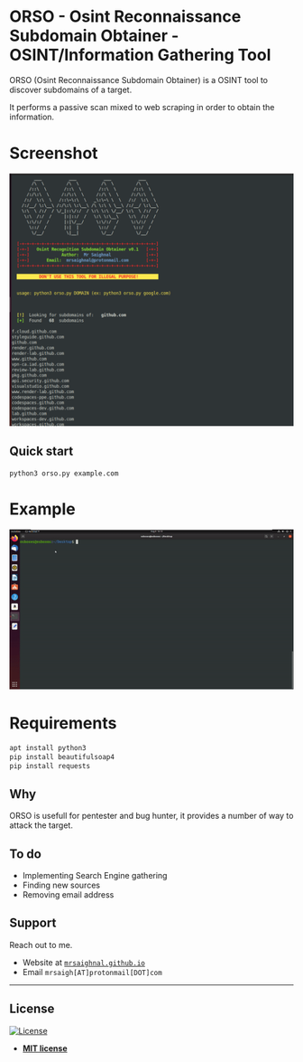 # ORSO - Osint Reconnaissance Subdomain Obtainer - OSINT/Information Gathering Tool

ORSO (Osint Reconnaissance Subdomain Obtainer) is a OSINT tool to discover subdomains of a target.

It performs a passive scan mixed to web scraping in order to obtain the information.

# Screenshot

![](https://github.com/MrSaighnal/ORSO/blob/master/images/screen.png)

## Quick start

```
python3 orso.py example.com
```
# Example

![](https://github.com/MrSaighnal/ORSO/blob/master/images/usage.gif)

# Requirements

```
apt install python3
pip install beautifulsoap4
pip install requests
```

## Why

ORSO is usefull for pentester and bug hunter, it provides a number of way to attack the target.




## To do

- Implementing Search Engine gathering
- Finding new sources
- Removing email address


## Support

Reach out to me.

- Website at <a href="http://mrsaigh@github.io" target="_blank">`mrsaighnal.github.io`</a>
- Email `mrsaigh[AT]protonmail[DOT]com`

---

## License

[![License](http://img.shields.io/:license-mit-blue.svg?style=flat-square)](http://badges.mit-license.org)

- **[MIT license](http://opensource.org/licenses/mit-license.php)**

